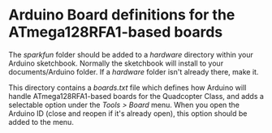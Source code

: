# Arduino Board definitions for the ATmega128RFA1-based boards

The _sparkfun_ folder should be added to a *hardware* directory within your Arduino sketchbook. Normally the sketchbook will install to your documents/Arduino folder. If a *hardware* folder isn't already there, make it.

This directory contains a *boards.txt* file which defines how Arduino will handle ATmega128RFA1-based boards for the Quadcopter Class, and adds a selectable option under the *Tools > Board* menu. When you open the Arduino ID (close and reopen if it's already open), this option should be added to the menu.